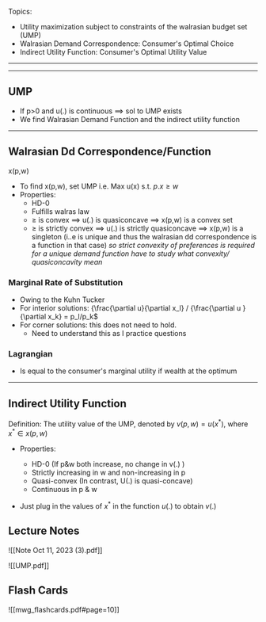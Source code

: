 Topics: 
 * Utility maximization subject to constraints of the walrasian budget set (UMP) 
* Walrasian Demand Correspondence: Consumer's Optimal Choice 
* Indirect Utility Function: Consumer's Optimal Utility Value 
-----
-----

## <span class = "teal-text"> UMP  </span>
* If p>0 and u(.) is continuous $\implies$ sol to UMP exists 
* We find Walrasian Demand Function and the indirect utility function 
---

## <span class = "teal-text">Walrasian Dd Correspondence/Function  </span> 

x(p,w) 

* To find x(p,w), set UMP i.e. Max u(x) s.t. $p.x \geq w$
* Properties: 
	* HD-0 
	* Fulfills walras law 
	* $\geq$ is convex $\implies$ u(.) is quasiconcave $\implies$ x(p,w) is a convex set 
	*  $\geq$ is strictly convex $\implies$ u(.) is strictly quasiconcave $\implies$ x(p,w) is a singleton (i..e is unique and thus the walrasian dd correspondence is a function in that case)
			<span class = "orange-text">*so strict convexity of preferences is required for a unique demand function*</span> 
			<span class = "red-text">*have to study what convexity/ quasiconcavity mean*</span> 
		
	
	
### Marginal Rate of Substitution 
* Owing to the Kuhn Tucker 
* For interior solutions:
	{\frac{\partial u}{\partial x_l} / {\frac{\partial u }{\partial x_k} = p_l/p_k$
* For corner solutions: this does not need to hold. 
	* Need to understand this as I practice questions 

### Lagrangian 
* Is equal to the consumer's marginal utility if wealth at the optimum 

---

## <span class = "teal-text">Indirect Utility Function </span>

Definition: The utility value of the UMP, denoted by $v(p,w) = u(x^{*})$, where $x^{*} \in x(p,w)$
* Properties: 
	* HD-0 (If p&w both increase, no change in v(.) )
	* Strictly increasing in w and non-increasing in p 
	* Quasi-convex (In contrast, U(.) is quasi-concave) 
	* Continuous in p & w 

* Just plug in the values of $x^*$  in the function $u(.)$ to obtain $v(.)$ 
## Lecture Notes 

![[Note Oct 11, 2023 (3).pdf]]

![[UMP.pdf]]



## Flash Cards

![[mwg_flashcards.pdf#page=10]]